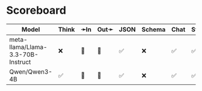 # Scoreboard

| Model                             | Think | ➛In   | Out➛   | JSON | Schema | Chat | Stream | Tool | Batch | Seed | File | Cite | Probs | Limits |
| --------------------------------- | ----- | ----- | ------ | ---- | ------ | ---- | ------ | ---- | ----- | ---- | ---- | ---- | ----- | ------ |
| meta-llama/Llama-3.3-70B-Instruct | ❌    | 💬    | 💬     | ✅   | ❌     | ✅   | ✅     | ❌   | ❌    | ✅   | ❌   | ❌   | ✅    | ❌     |
| Qwen/Qwen3-4B                     | ✅    | 💬    | 💬     | ✅   | ❌     | ✅   | ✅     | ❌   | ❌    | ✅   | ❌   | ❌   | ✅    | ✅     |

